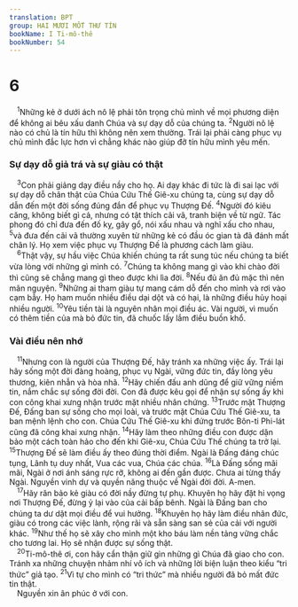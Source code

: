 ```yaml
---
translation: BPT
group: HAI MƯƠI MỐT THƯ TÍN
bookName: I Ti-mô-thê 
bookNumber: 54
---
```


<div class="title"><h1>6</h1></div>
<span class="verse 1ti_6_1"> <sup>1</sup>Những kẻ ở dưới ách nô lệ phải tôn trọng chủ mình về mọi phương diện để không ai bêu xấu danh Chúa và sự dạy dỗ của chúng ta.</span>
<span class="verse 1ti_6_2"><sup>2</sup>Người nô lệ nào có chủ là tín hữu thì không nên xem thường. Trái lại phải càng phục vụ chủ mình đắc lực hơn vì chẳng khác nào giúp đỡ tín hữu mình yêu mến.<br/></span>
<div class="title"><h3>Sự dạy dỗ giả trá và sự giàu có thật</h3></div>
<span class="verse 1ti_6_3"> <sup>3</sup>Con phải giảng dạy điều nầy cho họ. Ai dạy khác đi tức là đi sai lạc với sự dạy dỗ chân thật của Chúa Cứu Thế Giê-xu chúng ta, cùng sự dạy dỗ dẫn đến một đời sống đúng đắn để phục vụ Thượng Đế.</span>
<span class="verse 1ti_6_4"><sup>4</sup>Người đó kiêu căng, không biết gì cả, nhưng có tật thích cãi vã, tranh biện về từ ngữ. Tác phong đó chỉ đưa đến đố kỵ, gây gổ, nói xấu nhau và nghĩ xấu cho nhau,</span>
<span class="verse 1ti_6_5"><sup>5</sup>và đưa đến cãi vã thường xuyên từ những kẻ có đầu óc gian tà đã đánh mất chân lý. Họ xem việc phục vụ Thượng Đế là phương cách làm giàu.<br/></span>
<span class="verse 1ti_6_6"> <sup>6</sup>Thật vậy, sự hầu việc Chúa khiến chúng ta rất sung túc nếu chúng ta biết vừa lòng với những gì mình có.</span>
<span class="verse 1ti_6_7"><sup>7</sup>Chúng ta không mang gì vào khi chào đời thì cũng sẽ chẳng mang gì theo được khi lìa đời.</span>
<span class="verse 1ti_6_8"><sup>8</sup>Nếu đủ ăn đủ mặc thì nên mãn nguyện.</span>
<span class="verse 1ti_6_9"><sup>9</sup>Những ai tham giàu tự mang cám dỗ đến cho mình và rơi vào cạm bẫy. Họ ham muốn nhiều điều dại dột và có hại, là những điều hủy hoại nhiều người.</span>
<span class="verse 1ti_6_10"><sup>10</sup>Yêu tiền tài là nguyên nhân mọi điều ác. Vài người, vì muốn có thêm tiền của mà bỏ đức tin, đã chuốc lấy lắm điều buồn khổ.<br/></span>
<div class="title"><h3>Vài điều nên nhớ</h3></div>
<span class="verse 1ti_6_11"> <sup>11</sup>Nhưng con là người của Thượng Đế, hãy tránh xa những việc ấy. Trái lại hãy sống một đời đàng hoàng, phục vụ Ngài, vững đức tin, đầy lòng yêu thương, kiên nhẫn và hòa nhã.</span>
<span class="verse 1ti_6_12"><sup>12</sup>Hãy chiến đấu anh dũng để giữ vững niềm tin, nắm chắc sự sống đời đời. Con đã được kêu gọi để nhận sự sống ấy khi con công khai xưng nhận trước mặt nhiều nhân chứng.</span>
<span class="verse 1ti_6_13"><sup>13</sup>Trước mặt Thượng Đế, Đấng ban sự sống cho mọi loài, và trước mặt Chúa Cứu Thế Giê-xu, ta ban mệnh lệnh cho con. Chúa Cứu Thế Giê-xu khi đứng trước Bôn-ti Phi-lát cũng đã công khai xưng nhận.</span>
<span class="verse 1ti_6_14"><sup>14</sup>Hãy làm theo những điều con được dặn bảo một cách toàn hảo cho đến khi Giê-xu, Chúa Cứu Thế chúng ta trở lại.</span>
<span class="verse 1ti_6_15"><sup>15</sup>Thượng Đế sẽ làm điều ấy theo đúng thời điểm. Ngài là Đấng đáng chúc tụng, Lãnh tụ duy nhất, Vua các vua, Chúa các chúa.</span>
<span class="verse 1ti_6_16"><sup>16</sup>Là Đấng sống mãi mãi, Ngài ở nơi ánh sáng rực rỡ, không ai đến gần được. Chưa ai từng thấy Ngài. Nguyền vinh dự và quyền năng thuộc về Ngài đời đời. A-men.<br/></span>
<span class="verse 1ti_6_17"> <sup>17</sup>Hãy răn bảo kẻ giàu có đời nầy đừng tự phụ. Khuyên họ hãy đặt hi vọng nơi Thượng Đế, đừng ỷ lại vào của cải bấp bênh. Ngài là Đấng ban cho chúng ta dư dật mọi điều để vui hưởng.</span>
<span class="verse 1ti_6_18"><sup>18</sup>Khuyên họ hãy làm điều nhân đức, giàu có trong các việc lành, rộng rãi và sẵn sàng san sẻ của cải với người khác.</span>
<span class="verse 1ti_6_19"><sup>19</sup>Như thế họ sẽ xây cho mình một kho báu làm nền tảng vững chắc cho tương lai. Họ sẽ nhận được sự sống thật.<br/></span>
<span class="verse 1ti_6_20"> <sup>20</sup>Ti-mô-thê ơi, con hãy cẩn thận giữ gìn những gì Chúa đã giao cho con. Tránh xa những chuyện nhảm nhí vô ích và những lời biện luận theo kiểu “tri thức” giả tạo.</span>
<span class="verse 1ti_6_21"><sup>21</sup>Vì tự cho mình có “tri thức” mà nhiều người đã bỏ mất đức tin thật.<br/> Nguyền xin ân phúc ở với con.<br/></span>

